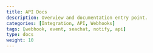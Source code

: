 ```yaml
---
title: API Docs
description: Overview and documentation entry point.
categories: [Integration, API, Webhooks]
tags: [webhook, event, seachat, notify, api]
type: docs
weight: 10
---
```



<!-- ## Quick Links

- [Event Webhooks Swagger`](/portal/docs/seanotify-api/)
- [Event Webhooks Redoc`](/portal/docs/seanotify-iframe/) -->
